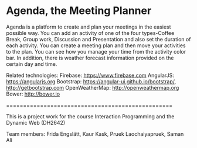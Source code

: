 Agenda, the Meeting Planner
=================================================

Agenda is a platform to create and plan your meetings in the easiest possible way. You can add an activity of one of the four types-Coffee Break, Group work, Discussion and Presentation and also set the duration of each activity. You can create a meeting plan and then move your activities to the plan. You can see how you manage your time from the activity color bar. In addition, there is weather forecast information provided on the certain day and time.


Related technologies:
Firebase: https://www.firebase.com
AngularJS: https://angularjs.org
Bootstrap: https://angular-ui.github.io/bootstrap/, http://getbootstrap.com
OpenWeatherMap: http://openweathermap.org
Bower: http://bower.io

=================================================

This is a project work for the course Interaction Programming and the Dynamic Web (DH2642)

Team members: Frida Engslätt, Kaur Kask, Pruek Laochaiyapruek, Saman Ali